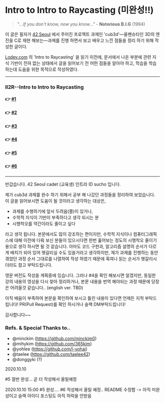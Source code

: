 # Intro to Intro to Raycasting (미완성!!)

> "*...If you don't know, now you know..."* - **Notorious B.I.G** (1994)

이 글은 필자가 [42 Seoul](http://42seoul.kr) 에서 주어진 프로젝트 과제인 'cub3d'—울펜슈타인 3D의 엔진을 C로 재현 해보는—과제를 진행 하면서 보고 배우고 느낀 점들을 정리 하기 위해 작성한 글이다.

[Lodev.com](http://lodev.com) 의 'Intro to Raycasting' 을 읽기 이전에, 문서에서 나온 부분에 관련 지식 기반이 전혀 없는 상태에서 글을 읽어보기 전 어떤 점들을 알아야 하고, 학습을 학습하는데 도움을 위한 목적으로 작성하였다.

---
### II2R--Intro to Intro to Raycasting
#### 👉 <a href="https://github.com/sungyongcho/ii2r/blob/master/md/1.md">#1</a>
#### 👉 <a href="https://github.com/sungyongcho/ii2r/blob/master/md/2.md">#2</a>
#### 👉 <a href="https://github.com/sungyongcho/ii2r/blob/master/md/3.md">#3</a>
#### 👉 <a href="https://github.com/sungyongcho/ii2r/blob/master/md/4.md">#4</a>
#### 👉 <a href="https://github.com/sungyongcho/ii2r/blob/master/md/5.md">#5</a>
#### 👉 <a href="https://github.com/sungyongcho/ii2r/blob/master/md/6.md">#6</a>
---

반갑습니다. 42 Seoul cadet (교육생) 인트라 ID sucho 입니다.

제가 cub3d 과제를 완수 하기 위해서 공부 해 나갔던 과정들을 정리하여 보았습니다. 이 글을 읽어보시면 도움이 될 것이라고 생각하는 대상은,
- 과제를 수행하기에 앞서 두려움(쫄)이 있거나,
- 수학적 지식이 기반이 부족하다고 생각 되시는 분
- 시행착오를 약간이라도 줄이고 싶다

라고 생각 됩니다. 본문에서도 많이 강조하는 편이지만, 수학적 지식이나 컴퓨터그래픽스에 대해 이전에 다뤄 보신 분들이 있으시다면 한번 훑어보는 정도의 시행착오 줄이기 용으로
생각 하시면 될 것 같습니다. 아마도 코드 구현과, 알고리즘 설명의 순서가 다르게 배치가 되어 있어 헷갈리실 수도 있을거라고 생각하지만, 제가 과제를 진행하는 동안 겪었던 과정 순서 그대로를 나열하여 작성 하였기 때문에 혹여나 읽는 순서가 헷갈리시더라도 참고 부탁드립니다.

영문 버전도 작성을 계획중에 있습니다. 그러나 #4을 확인 해보시면 알겠지만, 동일한 강의 내용의 영상을 다시 찾아 정리하거나, 본문 내용을 번역 해야되는 과정 때문에 당장은 어려울것 같습니다..
(english ver.  TBD)

아직 배움이 부족하여 본문을 확인하여 보시고 틀린 내용이 있다면 언제든 지적 부탁드립니다! PR(Pull Request)를 확인 하시거나 슬랙 DM부탁드립니다!

감사합니다~~

### Refs. & Special Thanks to..
- @minckim (https://github.com/minckim0)
- @mihykim (https://github.com/365kim)
- @yohlee (https://github.com/l-yohai)
- @taelee (https://github.com/taelee42)
- @donggyki (?)

2020.10.10

#5 절반 완성... 곧 더 작성해서 올릴예정

2020.10.10 15:00
#5 완성.... #6 작성해서 올릴 예정..
README 수정함 -> 아직 미완성이고 슬랙 아이디 포스팅도 아직 허락을 안받음
